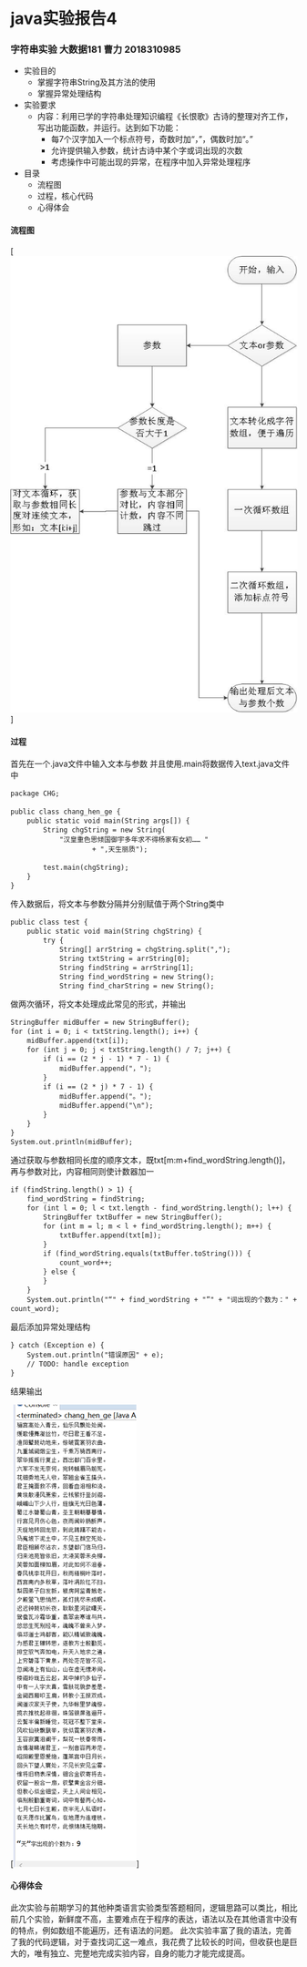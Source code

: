 # java实验报告4
### 字符串实验 大数据181	曹力	2018310985
+ 实验目的
	+ 掌握字符串String及其方法的使用
	+ 掌握异常处理结构
+ 实验要求
	+ 内容：利用已学的字符串处理知识编程《长恨歌》古诗的整理对齐工作，写出功能函数，并运行。达到如下功能：
		+ 每7个汉字加入一个标点符号，奇数时加“，”，偶数时加“。”
		+ 允许提供输入参数，统计古诗中某个字或词出现的次数
		+ 考虑操作中可能出现的异常，在程序中加入异常处理程序
+ 目录
	+ 流程图
	+ 过程，核心代码
	+ 心得体会

#### 流程图
[![](https://github.com/2018310985/Java-/blob/master/Java4.jpg)]
#### 过程
首先在一个.java文件中输入文本与参数
并且使用.main将数据传入text.java文件中
	
	package CHG;
	
	public class chang_hen_ge {
		public static void main(String args[]) {
			String chgString = new String(
				"汉皇重色思倾国御宇多年求不得杨家有女初…… "
						+ ",天生丽质");

			test.main(chgString);
		}
	}
	
传入数据后，将文本与参数分隔并分别赋值于两个String类中

	public class test {
		public static void main(String chgString) {
			try {
				String[] arrString = chgString.split(",");
				String txtString = arrString[0];
				String findString = arrString[1];
				String find_wordString = new String();
				String find_charString = new String();
				
做两次循环，将文本处理成此常见的形式，并输出

	StringBuffer midBuffer = new StringBuffer();
	for (int i = 0; i < txtString.length(); i++) {
		midBuffer.append(txt[i]);
		for (int j = 0; j < txtString.length() / 7; j++) {
			if (i == (2 * j - 1) * 7 - 1) {
				midBuffer.append("，");
			}
			if (i == (2 * j) * 7 - 1) {
				midBuffer.append("。");
				midBuffer.append("\n");
			}
		}
	}
	System.out.println(midBuffer);
	
通过获取与参数相同长度的顺序文本，既txt[m:m+find_wordString.length()]，再与参数对比，内容相同则使计数器加一

	if (findString.length() > 1) {
		find_wordString = findString;
		for (int l = 0; l < txt.length - find_wordString.length(); l++) {
			StringBuffer txtBuffer = new StringBuffer();
			for (int m = l; m < l + find_wordString.length(); m++) {
				txtBuffer.append(txt[m]);
			}
			if (find_wordString.equals(txtBuffer.toString())) {
				count_word++;
			} else {
			}
		}
		System.out.println("“" + find_wordString + "”" + "词出现的个数为：" + count_word);
		
最后添加异常处理结构

	} catch (Exception e) {
		System.out.println("错误原因" + e);
		// TODO: handle exception
	}

结果输出

[![](https://github.com/2018310985/Java-/blob/master/image.png)]

#### 心得体会

此次实验与前期学习的其他种类语言实验类型答题相同，逻辑思路可以类比，相比前几个实验，新鲜度不高，主要难点在于程序的表达，语法以及在其他语言中没有的特点，例如数组不能遍历，还有语法的问题。
此次实验丰富了我的语法，完善了我的代码逻辑，对于查找词汇这一难点，我花费了比较长的时间，但收获也是巨大的，唯有独立、完整地完成实验内容，自身的能力才能完成提高。
